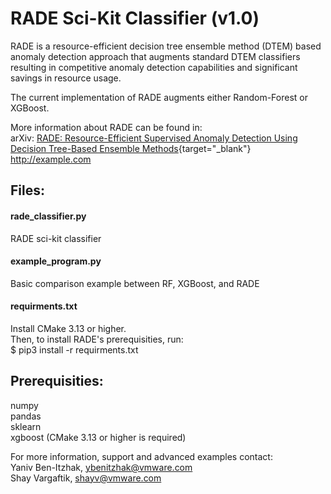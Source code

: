 # RADE Sci-Kit Classifier (v1.0)

RADE is a resource-efficient decision tree ensemble method (DTEM) based anomaly 
detection approach that augments standard DTEM classifiers resulting in 
competitive anomaly detection capabilities and significant savings in resource 
usage.

The current implementation of RADE augments either Random-Forest or XGBoost.

More information about RADE can be found in:<br/>
arXiv: [RADE: Resource-Efficient Supervised Anomaly Detection Using Decision Tree-Based Ensemble Methods](https://arxiv.org/pdf/1909.11877.pdf){target="_blank"}
<a href="http://example.com" target="_blank">http://example.com</a>
## Files:

#### rade_classifier.py 
RADE sci-kit classifier

#### example_program.py
Basic comparison example between RF, XGBoost, and RADE

#### requirments.txt
Install CMake 3.13 or higher.<br/>
Then, to install RADE's prerequisities, run:<br/>
$ pip3 install -r requirments.txt

## Prerequisities:
numpy<br/>
pandas<br/>
sklearn<br/>
xgboost (CMake 3.13 or higher is required)<br/>


For more information, support and advanced examples contact:<br/>
Yaniv Ben-Itzhak, [ybenitzhak@vmware.com](mailto:ybenitzhak@vmware.com)<br/>
Shay Vargaftik, [shayv@vmware.com](mailto:shayv@vmware.com)<br/>
